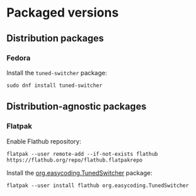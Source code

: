# Packaged versions

## Distribution packages

### Fedora

Install the `tuned-switcher` package:

```
sudo dnf install tuned-switcher
```

## Distribution-agnostic packages

### Flatpak

Enable Flathub repository:

```
flatpak --user remote-add --if-not-exists flathub https://flathub.org/repo/flathub.flatpakrepo
```

Install the [org.easycoding.TunedSwitcher](https://flathub.org/apps/org.easycoding.TunedSwitcher) package:

```
flatpak --user install flathub org.easycoding.TunedSwitcher
```
